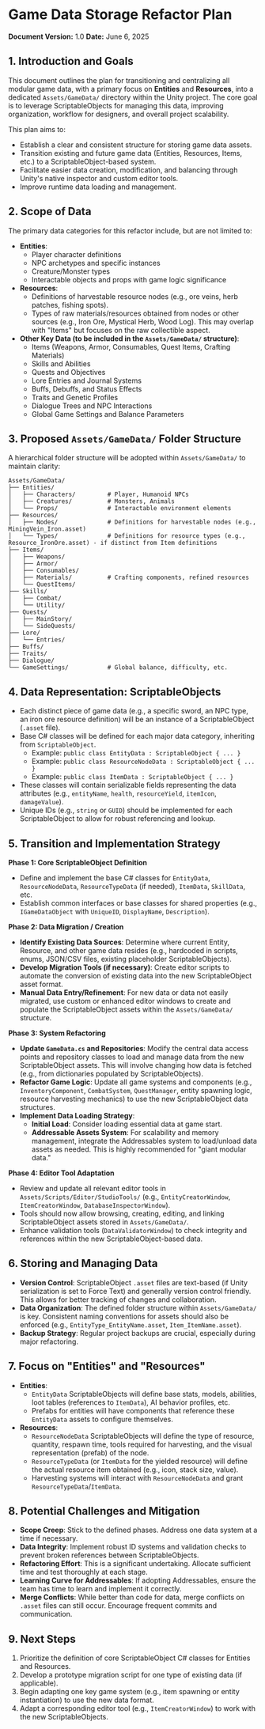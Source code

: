 # Game Data Storage Refactor Plan

**Document Version:** 1.0
**Date:** June 6, 2025

## 1. Introduction and Goals

This document outlines the plan for transitioning and centralizing all modular game data, with a primary focus on **Entities** and **Resources**, into a dedicated `Assets/GameData/` directory within the Unity project. The core goal is to leverage ScriptableObjects for managing this data, improving organization, workflow for designers, and overall project scalability.

This plan aims to:
- Establish a clear and consistent structure for storing game data assets.
- Transition existing and future game data (Entities, Resources, Items, etc.) to a ScriptableObject-based system.
- Facilitate easier data creation, modification, and balancing through Unity's native inspector and custom editor tools.
- Improve runtime data loading and management.

## 2. Scope of Data

The primary data categories for this refactor include, but are not limited to:

-   **Entities**:
    -   Player character definitions
    -   NPC archetypes and specific instances
    -   Creature/Monster types
    -   Interactable objects and props with game logic significance
-   **Resources**:
    -   Definitions of harvestable resource nodes (e.g., ore veins, herb patches, fishing spots).
    -   Types of raw materials/resources obtained from nodes or other sources (e.g., Iron Ore, Mystical Herb, Wood Log). This may overlap with "Items" but focuses on the raw collectible aspect.
-   **Other Key Data (to be included in the `Assets/GameData/` structure)**:
    -   Items (Weapons, Armor, Consumables, Quest Items, Crafting Materials)
    -   Skills and Abilities
    -   Quests and Objectives
    -   Lore Entries and Journal Systems
    -   Buffs, Debuffs, and Status Effects
    -   Traits and Genetic Profiles
    -   Dialogue Trees and NPC Interactions
    -   Global Game Settings and Balance Parameters

## 3. Proposed `Assets/GameData/` Folder Structure

A hierarchical folder structure will be adopted within `Assets/GameData/` to maintain clarity:

```
Assets/GameData/
├── Entities/
│   ├── Characters/         # Player, Humanoid NPCs
│   ├── Creatures/          # Monsters, Animals
│   └── Props/              # Interactable environment elements
├── Resources/
│   ├── Nodes/              # Definitions for harvestable nodes (e.g., MiningVein_Iron.asset)
│   └── Types/              # Definitions for resource types (e.g., Resource_IronOre.asset) - if distinct from Item definitions
├── Items/
│   ├── Weapons/
│   ├── Armor/
│   ├── Consumables/
│   ├── Materials/          # Crafting components, refined resources
│   └── QuestItems/
├── Skills/
│   ├── Combat/
│   └── Utility/
├── Quests/
│   ├── MainStory/
│   └── SideQuests/
├── Lore/
│   └── Entries/
├── Buffs/
├── Traits/
├── Dialogue/
└── GameSettings/           # Global balance, difficulty, etc.
```

## 4. Data Representation: ScriptableObjects

-   Each distinct piece of game data (e.g., a specific sword, an NPC type, an iron ore resource definition) will be an instance of a ScriptableObject (`.asset` file).
-   Base C# classes will be defined for each major data category, inheriting from `ScriptableObject`.
    -   Example: `public class EntityData : ScriptableObject { ... }`
    -   Example: `public class ResourceNodeData : ScriptableObject { ... }`
    -   Example: `public class ItemData : ScriptableObject { ... }`
-   These classes will contain serializable fields representing the data attributes (e.g., `entityName`, `health`, `resourceYield`, `itemIcon`, `damageValue`).
-   Unique IDs (e.g., `string` or `GUID`) should be implemented for each ScriptableObject to allow for robust referencing and lookup.

## 5. Transition and Implementation Strategy

**Phase 1: Core ScriptableObject Definition**
-   Define and implement the base C# classes for `EntityData`, `ResourceNodeData`, `ResourceTypeData` (if needed), `ItemData`, `SkillData`, etc.
-   Establish common interfaces or base classes for shared properties (e.g., `IGameDataObject` with `UniqueID`, `DisplayName`, `Description`).

**Phase 2: Data Migration / Creation**
-   **Identify Existing Data Sources**: Determine where current Entity, Resource, and other game data resides (e.g., hardcoded in scripts, enums, JSON/CSV files, existing placeholder ScriptableObjects).
-   **Develop Migration Tools (if necessary)**: Create editor scripts to automate the conversion of existing data into the new ScriptableObject asset format.
-   **Manual Data Entry/Refinement**: For new data or data not easily migrated, use custom or enhanced editor windows to create and populate the ScriptableObject assets within the `Assets/GameData/` structure.

**Phase 3: System Refactoring**
-   **Update `GameData.cs` and Repositories**: Modify the central data access points and repository classes to load and manage data from the new ScriptableObject assets. This will involve changing how data is fetched (e.g., from dictionaries populated by ScriptableObjects).
-   **Refactor Game Logic**: Update all game systems and components (e.g., `InventoryComponent`, `CombatSystem`, `QuestManager`, entity spawning logic, resource harvesting mechanics) to use the new ScriptableObject data structures.
-   **Implement Data Loading Strategy**:
    -   **Initial Load**: Consider loading essential data at game start.
    -   **Addressable Assets System**: For scalability and memory management, integrate the Addressables system to load/unload data assets as needed. This is highly recommended for "giant modular data."

**Phase 4: Editor Tool Adaptation**
-   Review and update all relevant editor tools in `Assets/Scripts/Editor/StudioTools/` (e.g., `EntityCreatorWindow`, `ItemCreatorWindow`, `DatabaseInspectorWindow`).
-   Tools should now allow browsing, creating, editing, and linking ScriptableObject assets stored in `Assets/GameData/`.
-   Enhance validation tools (`DataValidatorWindow`) to check integrity and references within the new ScriptableObject-based data.

## 6. Storing and Managing Data

-   **Version Control**: ScriptableObject `.asset` files are text-based (if Unity serialization is set to Force Text) and generally version control friendly. This allows for better tracking of changes and collaboration.
-   **Data Organization**: The defined folder structure within `Assets/GameData/` is key. Consistent naming conventions for assets should also be enforced (e.g., `EntityType_EntityName.asset`, `Item_ItemName.asset`).
-   **Backup Strategy**: Regular project backups are crucial, especially during major refactoring.

## 7. Focus on "Entities" and "Resources"

-   **Entities**:
    -   `EntityData` ScriptableObjects will define base stats, models, abilities, loot tables (references to `ItemData`), AI behavior profiles, etc.
    -   Prefabs for entities will have components that reference these `EntityData` assets to configure themselves.
-   **Resources**:
    -   `ResourceNodeData` ScriptableObjects will define the type of resource, quantity, respawn time, tools required for harvesting, and the visual representation (prefab) of the node.
    -   `ResourceTypeData` (or `ItemData` for the yielded resource) will define the actual resource item obtained (e.g., icon, stack size, value).
    -   Harvesting systems will interact with `ResourceNodeData` and grant `ResourceTypeData`/`ItemData`.

## 8. Potential Challenges and Mitigation

-   **Scope Creep**: Stick to the defined phases. Address one data system at a time if necessary.
-   **Data Integrity**: Implement robust ID systems and validation checks to prevent broken references between ScriptableObjects.
-   **Refactoring Effort**: This is a significant undertaking. Allocate sufficient time and test thoroughly at each stage.
-   **Learning Curve for Addressables**: If adopting Addressables, ensure the team has time to learn and implement it correctly.
-   **Merge Conflicts**: While better than code for data, merge conflicts on `.asset` files can still occur. Encourage frequent commits and communication.

## 9. Next Steps

1.  Prioritize the definition of core ScriptableObject C# classes for Entities and Resources.
2.  Develop a prototype migration script for one type of existing data (if applicable).
3.  Begin adapting one key game system (e.g., item spawning or entity instantiation) to use the new data format.
4.  Adapt a corresponding editor tool (e.g., `ItemCreatorWindow`) to work with the new ScriptableObjects.
